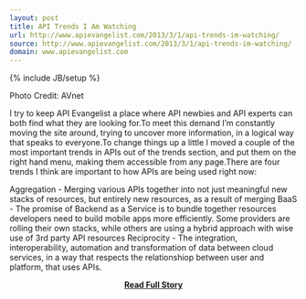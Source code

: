 ```yaml
---
layout: post
title: API Trends I Am Watching
url: http://www.apievangelist.com/2013/3/1/api-trends-im-watching/
source: http://www.apievangelist.com/2013/3/1/api-trends-im-watching/
domain: www.apievangelist.com
---
```

{% include JB/setup %}<p>Photo Credit: AVnet



I try to keep API Evangelist a place where API newbies and API experts can both find what they are looking for.To meet this demand I&rsquo;m constantly moving the site around, trying to uncover more information, in a logical way that speaks to everyone.To change things up a little I moved a couple of the most important trends in APIs out of the trends section, and put them on the right hand menu, making them accessible from any page.There are four trends I think are important to how APIs are being used right now:

Aggregation - Merging various APIs together into not just meaningful new stacks of resources, but entirely new resources, as a result of merging
BaaS - The promise of Backend as a Service is to bundle together resources developers need to build mobile apps more efficiently.&nbsp;Some providers are rolling their own stacks, while others are using a hybrid approach with wise use of 3rd party API resources
Reciprocity - The integration, interoperability, automation and transformation of data between cloud services, in a way that respects the relationshiop between user and platform, that uses APIs.</p>
<center><p><a href="http://www.apievangelist.com/2013/3/1/api-trends-im-watching/" style='padding:25px; font-sze:18px; font-weight: bold;'>Read Full Story</a></p></center>
